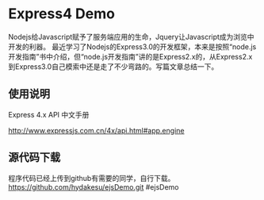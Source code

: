 Express4 Demo
==============================

Nodejs给Javascript赋予了服务端应用的生命，Jquery让Javascript成为浏览中开发的利器。 最近学习了Nodejs的Express3.0的开发框架，本来是按照“node.js开发指南”书中介绍，但“node.js开发指南”讲的是Express2.x的，从Express2.x到Express3.0自己模索中还是走了不少弯路的。写篇文章总结一下。

使用说明
----------------------

Express 4.x API 中文手册

http://www.expressjs.com.cn/4x/api.html#app.engine

源代码下载
----------------------

程序代码已经上传到github有需要的同学，自行下载。
https://github.com/hydakesu/ejsDemo.git
#ejsDemo
